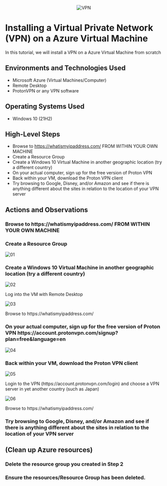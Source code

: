 <p align="center">
<img src="https://www.highspeedoptions.com/wp-content/uploads/2023/06/choosing-and-using-vpn-featured-image.png" alt="VPN"/>
</p>

<h1>Installing a Virtual Private Network (VPN) on a Azure Virtual Machine</h1>
In this tutorial, we will install a VPN on a Azure Virtual Machine from scratch <br />




<h2>Environments and Technologies Used</h2>

- Microsoft Azure (Virtual Machines/Computer)
- Remote Desktop
- ProtonVPN or any VPN software

<h2>Operating Systems Used </h2>

- Windows 10 (21H2)

<h2>High-Level Steps</h2>

- Browse to https://whatismyipaddress.com/ FROM WITHIN YOUR OWN MACHINE
- Create a Resource Group
- Create a Windows 10 Virtual Machine in another geographic location (try a different country)
- On your actual computer, sign up for the free version of Proton VPN
- Back within your VM, download the Proton VPN client
- Try browsing to Google, Disney, and/or Amazon and see if there is anything different about the sites in relation to the location of your VPN server

<h2>Actions and Observations</h2>

<h3>Browse to https://whatismyipaddress.com/ FROM WITHIN YOUR OWN MACHINE</h3>

<h3>Create a Resource Group</h3>

![01](https://github.com/user-attachments/assets/2a130069-903d-49af-a2e2-0eabd95f692f)

<h3>Create a Windows 10 Virtual Machine in another geographic location (try a different country)</h3>

![02](https://github.com/user-attachments/assets/7bdf3d7e-fc52-4109-9c86-5485b61a0c23)

<p>Log into the VM with Remote Desktop</p>

![03](https://github.com/user-attachments/assets/fd5e2ea1-b359-4e65-bd44-97672517d1c7)

<p>Browse to https://whatismyipaddress.com/</p>

<h3>On your actual computer, sign up for the free version of Proton VPN https://account.protonvpn.com/signup?plan=free&language=en </h3>

![04](https://github.com/user-attachments/assets/c613770f-c149-4762-afca-ea72d348f2a1)

<h3>Back within your VM, download the Proton VPN client</h3>

![05](https://github.com/user-attachments/assets/82e824d2-62a7-4fcb-8361-65ee34b67191)

<p>Login to the VPN (https://account.protonvpn.com/login) and choose a VPN server in yet another country (such as Japan)</p>

![06](https://github.com/user-attachments/assets/e6f53511-8f76-4bff-8aa0-3d3725ded49a)

<p>Browse to https://whatismyipaddress.com/</p>

<h3>Try browsing to Google, Disney, and/or Amazon and see if there is anything different about the sites in relation to the location of your VPN server</h3>

<h2>(Clean up Azure resources)</h2>

<h3>Delete the resource group you created in Step 2</h3>
<h3>Ensure the resources/Resource Group has been deleted.</h3>

